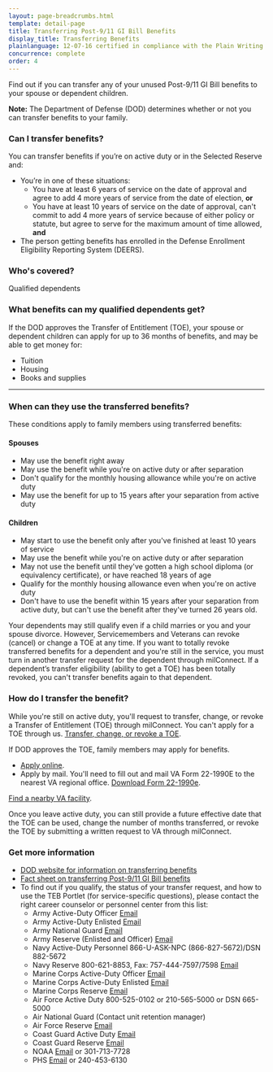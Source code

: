 ```yaml
---
layout: page-breadcrumbs.html
template: detail-page
title: Transferring Post-9/11 GI Bill Benefits
display_title: Transferring Benefits
plainlanguage: 12-07-16 certified in compliance with the Plain Writing Act
concurrence: complete
order: 4
---
```



<div class="va-introtext">

Find out if you can transfer any of your unused Post-9/11 GI Bill benefits to your spouse or dependent children.

**Note:** The Department of Defense (DOD) determines whether or not you can transfer benefits to your family.
</div>


<div class="feature" markdown="1">

### Can I transfer benefits?
You can transfer benefits if you’re on active duty or in the Selected Reserve and:
  - You’re in one of these situations:
     - You have at least 6 years of service on the date of approval and agree to add 4 more years of service from the date of election, **or**
     - You have at least 10 years of service on the date of approval, can't commit to add 4 more years of service because of either policy or statute, but agree to serve for the maximum amount of time allowed, **and**
  - The person getting benefits has enrolled in the Defense Enrollment Eligibility Reporting System (DEERS).

### Who's covered?
Qualified dependents
</div>

### What benefits can my qualified dependents get?

If the DOD approves the Transfer of Entitlement (TOE), your spouse or dependent children can apply for up to 36 months of benefits, and may be able to get money for: 

- Tuition
- Housing
- Books and supplies


------

### When can they use the transferred benefits?

These conditions apply to family members using transferred benefits:

#### Spouses
- May use the benefit right away
- May use the benefit while you're on active duty or after separation
- Don't qualify for the monthly housing allowance while you're on active duty
- May use the benefit for up to 15 years after your separation from active duty

#### Children
- May start to use the benefit only after you've finished at least 10 years of service
- May use the benefit while you're on active duty or after separation
- May not use the benefit until they've gotten a high school diploma (or equivalency certificate), or have reached 18 years of age
- Qualify for the monthly housing allowance even when you're on active duty
- Don't have to use the benefit within 15 years after your separation from active duty, but can't use the benefit after they've turned 26 years old.


Your dependents may still qualify even if a child marries or you and your spouse divorce. However, Servicemembers and Veterans can revoke (cancel) or change a TOE at any time. If you want to totally revoke transferred benefits for a dependent and you're still in the service, you must turn in another transfer request for the dependent through milConnect. If a dependent’s transfer eligibility (ability to get a TOE) has been totally revoked, you can't transfer benefits again to that dependent.


### How do I transfer the benefit?

While you're still on active duty, you'll request to transfer, change, or revoke a Transfer of Entitlement (TOE) through milConnect. You can't apply for a TOE through us. [Transfer, change, or revoke a TOE](https://www.dmdc.osd.mil/milconnect/). 

If DOD approves the TOE, family members may apply for benefits. 
- [Apply online](/education/apply/). 
- Apply by mail. You'll need to fill out and mail VA Form 22-1990E to the nearest VA regional office. [Download Form 22-1990e](http://www.vba.va.gov/pubs/forms/VBA-22-1990e-ARE.pdf). 

[Find a nearby VA facility](/facilities/).

Once you leave active duty, you can still provide a future effective date that the TOE can be used, change the number of months transferred, or revoke the TOE by submitting a written request to VA through milConnect.


### Get more information 

- [DOD website for information on transferring benefits](http://archive.defense.gov/Home/Features/2009/0409_gibill/)
- [Fact sheet on transferring Post-9/11 GI Bill benefits](http://www.benefits.va.gov/gibill/docs/factsheets/Transferability_Factsheet.pdf)
- To find out if you qualify, the status of your transfer request, and how to use the TEB Portlet (for service-specific questions), please contact the right career counselor or personnel center from this list:
  - Army Active-Duty Officer  [Email](mailto:usarmy.knox.hrc.mbx.tagd-post-911-gi-bill@mail.mil)
  - Army Active-Duty Enlisted  [Email](mailto:usarmy.knox.hrc.mbx.tagd-post-911-gi-bill@mail.mil)
  - Army National Guard  [Email](mailto:ng.robinson.ngb-arng-pec.mbx.arng-hrm-o-gi-bill-ch33@mail.mil)
  - Army Reserve (Enlisted and Officer)  [Email](mailto:usarmy.knox.hrc.mbx.tagd-post-911-gi-bill@mail.mil)
  - Navy Active-Duty Personnel  866-U-ASK-NPC (866-827-5672)/DSN 882-5672
  - Navy Reserve  800-621-8853, Fax: 757-444-7597/7598  [Email](mailto:cnrfc_post911gibill@navy.mil)
  - Marine Corps Active-Duty Officer  [Email](mailto:Angelo.Valadez@usmc.mil)
  - Marine Corps Active-Duty Enlisted  [Email](mailto:Michael.A.Peck@usmc.mil)
  - Marine Corps Reserve  [Email](mailto:smb_manpower.cmt@usmc.mil)
  - Air Force Active Duty  800-525-0102 or 210-565-5000 or DSN 665-5000
  - Air National Guard  (Contact unit retention manager)
  - Air Force Reserve  [Email](mailto:julia.williamson@us.af.mil)
  - Coast Guard Active Duty  [Email](mailto:reidus.stokes@uscg.mil)
  - Coast Guard Reserve  [Email](mailto:reserveVAeducation@uscg.mil)
  - NOAA  [Email](mailto:Gregory.Raymond@noaa.gov) or 301-713-7728
  - PHS  [Email](mailto:OCCOHelpdesk@hhs.gov) or 240-453-6130
